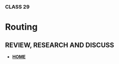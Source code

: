 ### CLASS 29


# Routing






## REVIEW, RESEARCH AND DISCUSS


- [**HOME**](https://seidomo.github.io/reading_notes/home)